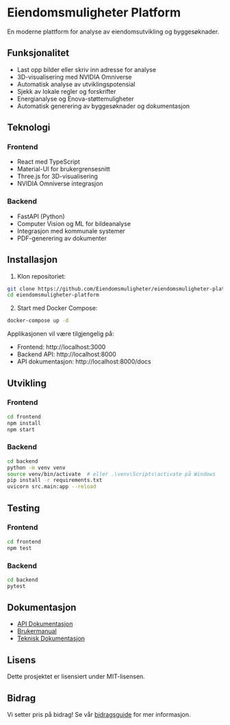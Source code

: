 # Eiendomsmuligheter Platform

En moderne plattform for analyse av eiendomsutvikling og byggesøknader.

## Funksjonalitet

- Last opp bilder eller skriv inn adresse for analyse
- 3D-visualisering med NVIDIA Omniverse
- Automatisk analyse av utviklingspotensial
- Sjekk av lokale regler og forskrifter
- Energianalyse og Enova-støttemuligheter
- Automatisk generering av byggesøknader og dokumentasjon

## Teknologi

### Frontend
- React med TypeScript
- Material-UI for brukergrensesnitt
- Three.js for 3D-visualisering
- NVIDIA Omniverse integrasjon

### Backend
- FastAPI (Python)
- Computer Vision og ML for bildeanalyse
- Integrasjon med kommunale systemer
- PDF-generering av dokumenter

## Installasjon

1. Klon repositoriet:
```bash
git clone https://github.com/Eiendomsmuligheter/eiendomsmuligheter-platform.git
cd eiendomsmuligheter-platform
```

2. Start med Docker Compose:
```bash
docker-compose up -d
```

Applikasjonen vil være tilgjengelig på:
- Frontend: http://localhost:3000
- Backend API: http://localhost:8000
- API dokumentasjon: http://localhost:8000/docs

## Utvikling

### Frontend
```bash
cd frontend
npm install
npm start
```

### Backend
```bash
cd backend
python -m venv venv
source venv/bin/activate  # eller .\venv\Scripts\activate på Windows
pip install -r requirements.txt
uvicorn src.main:app --reload
```

## Testing

### Frontend
```bash
cd frontend
npm test
```

### Backend
```bash
cd backend
pytest
```

## Dokumentasjon

- [API Dokumentasjon](docs/api/README.md)
- [Brukermanual](docs/user/README.md)
- [Teknisk Dokumentasjon](docs/technical/README.md)

## Lisens

Dette prosjektet er lisensiert under MIT-lisensen.

## Bidrag

Vi setter pris på bidrag! Se vår [bidragsguide](CONTRIBUTING.md) for mer informasjon.